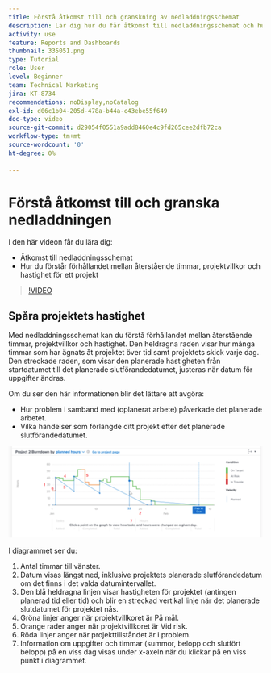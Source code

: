 ```yaml
---
title: Förstå åtkomst till och granskning av nedladdningsschemat
description: Lär dig hur du får åtkomst till nedladdningsschemat och hur du förstår förhållandet mellan återstående timmar, projektvillkor och projektets hastighet i [!UICONTROL Förbättrad analys].
activity: use
feature: Reports and Dashboards
thumbnail: 335051.png
type: Tutorial
role: User
level: Beginner
team: Technical Marketing
jira: KT-8734
recommendations: noDisplay,noCatalog
exl-id: d06c1b04-205d-478a-b44a-c43ebe55f649
doc-type: video
source-git-commit: d29054f0551a9add8460e4c9fd265cee2dfb72ca
workflow-type: tm+mt
source-wordcount: '0'
ht-degree: 0%

---
```


# Förstå åtkomst till och granska nedladdningen

I den här videon får du lära dig:

* Åtkomst till nedladdningsschemat
* Hur du förstår förhållandet mellan återstående timmar, projektvillkor och hastighet för ett projekt

>[!VIDEO](https://video.tv.adobe.com/v/335051/?quality=12&learn=on)

## Spåra projektets hastighet

Med nedladdningsschemat kan du förstå förhållandet mellan återstående timmar, projektvillkor och hastighet. Den heldragna raden visar hur många timmar som har ägnats åt projektet över tid samt projektets skick varje dag. Den streckade raden, som visar den planerade hastigheten från startdatumet till det planerade slutförandedatumet, justeras när datum för uppgifter ändras.

Om du ser den här informationen blir det lättare att avgöra:

* Hur problem i samband med (oplanerat arbete) påverkade det planerade arbetet.
* Vilka händelser som förlängde ditt projekt efter det planerade slutförandedatumet.

![En bild som visar ett nedladdningsbart diagram med siffror i områden som beskrivs i punkterna nedan](assets/section-2-9.png)

I diagrammet ser du:

1. Antal timmar till vänster.
1. Datum visas längst ned, inklusive projektets planerade slutförandedatum om det finns i det valda datumintervallet.
1. Den blå heldragna linjen visar hastigheten för projektet (antingen planerad tid eller tid) och blir en streckad vertikal linje när det planerade slutdatumet för projektet nås.
1. Gröna linjer anger när projektvillkoret är På mål.
1. Orange rader anger när projektvillkoret är Vid risk.
1. Röda linjer anger när projekttillståndet är i problem.
1. Information om uppgifter och timmar (summor, belopp och slutfört belopp) på en viss dag visas under x-axeln när du klickar på en viss punkt i diagrammet.
